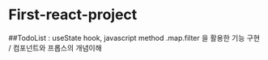 # First-react-project
##TodoList : useState hook, javascript method .map.filter 을 활용한 기능 구현 / 컴포넌트와 프롭스의 개념이해
